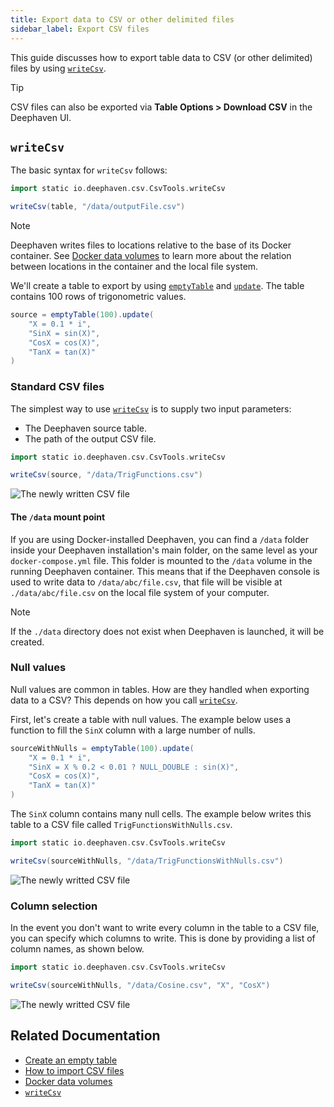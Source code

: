 ```yaml
---
title: Export data to CSV or other delimited files
sidebar_label: Export CSV files
---
```


This guide discusses how to export table data to CSV (or other delimited) files by using [`writeCsv`](../reference/data-import-export/CSV/writeCsv.md).

> [!TIP]
> CSV files can also be exported via **Table Options > Download CSV** in the Deephaven UI.

## `writeCsv`

The basic syntax for `writeCsv` follows:

```groovy skip-test
import static io.deephaven.csv.CsvTools.writeCsv

writeCsv(table, "/data/outputFile.csv")
```

> [!NOTE]
> Deephaven writes files to locations relative to the base of its Docker container. See [Docker data volumes](../conceptual/docker-data-volumes.md) to learn more about the relation between locations in the container and the local file system.

We'll create a table to export by using [`emptyTable`](../reference/table-operations/create/emptyTable.md) and [`update`](../reference/table-operations/select/update.md). The table contains 100 rows of trigonometric values.

```groovy test-set=1
source = emptyTable(100).update(
    "X = 0.1 * i",
    "SinX = sin(X)",
    "CosX = cos(X)",
    "TanX = tan(X)"
)
```

### Standard CSV files

The simplest way to use [`writeCsv`](../reference/data-import-export/CSV/writeCsv.md) is to supply two input parameters:

- The Deephaven source table.
- The path of the output CSV file.

```groovy test-set=1
import static io.deephaven.csv.CsvTools.writeCsv

writeCsv(source, "/data/TrigFunctions.csv")
```

![The newly written CSV file](../assets/how-to/TrigFunctions_basic.png)

#### The `/data` mount point

If you are using Docker-installed Deephaven, you can find a `/data` folder inside your Deephaven installation's main folder, on the same level as your `docker-compose.yml` file. This folder is mounted to the `/data` volume in the running Deephaven container. This means that if the Deephaven console is used to write data to `/data/abc/file.csv`, that file will be visible at `./data/abc/file.csv` on the local file system of your computer.

> [!NOTE]
> If the `./data` directory does not exist when Deephaven is launched, it will be created.

### Null values

Null values are common in tables. How are they handled when exporting data to a CSV? This depends on how you call [`writeCsv`](../reference/data-import-export/CSV/writeCsv.md).

First, let's create a table with null values. The example below uses a function to fill the `SinX` column with a large number of nulls.

```groovy test-set=2
sourceWithNulls = emptyTable(100).update(
    "X = 0.1 * i",
    "SinX = X % 0.2 < 0.01 ? NULL_DOUBLE : sin(X)",
    "CosX = cos(X)",
    "TanX = tan(X)"
)
```

The `SinX` column contains many null cells. The example below writes this table to a CSV file called `TrigFunctionsWithNulls.csv`.

```groovy test-set=2
import static io.deephaven.csv.CsvTools.writeCsv

writeCsv(sourceWithNulls, "/data/TrigFunctionsWithNulls.csv")
```

![The newly writted CSV file](../assets/how-to/TrigFunctions_basicWithNulls.png)

### Column selection

In the event you don't want to write every column in the table to a CSV file, you can specify which columns to write. This is done by providing a list of column names, as shown below.

```groovy test-set=2
import static io.deephaven.csv.CsvTools.writeCsv

writeCsv(sourceWithNulls, "/data/Cosine.csv", "X", "CosX")
```

![The newly writted CSV file](../assets/how-to/TrigFunctions_NullsCosineOnly.png)

## Related Documentation

- [Create an empty table](../how-to-guides/new-and-empty-table.md#emptytable)
- [How to import CSV files](./csv-import.md)
- [Docker data volumes](../conceptual/docker-data-volumes.md)
- [`writeCsv`](../reference/data-import-export/CSV/writeCsv.md)

